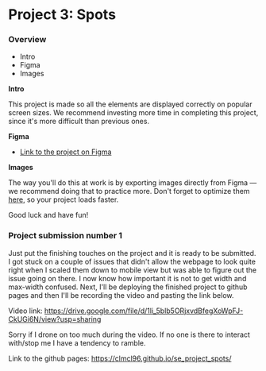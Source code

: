 # Project 3: Spots

### Overview

- Intro
- Figma
- Images

**Intro**

This project is made so all the elements are displayed correctly on popular screen sizes. We recommend investing more time in completing this project, since it's more difficult than previous ones.

**Figma**

- [Link to the project on Figma](https://www.figma.com/file/BBNm2bC3lj8QQMHlnqRsga/Sprint-3-Project-%E2%80%94-Spots?type=design&node-id=2%3A60&mode=design&t=afgNFybdorZO6cQo-1)

**Images**

The way you'll do this at work is by exporting images directly from Figma — we recommend doing that to practice more. Don't forget to optimize them [here](https://tinypng.com/), so your project loads faster.

Good luck and have fun!

### Project submission number 1

Just put the finishing touches on the project and it is ready to be submitted. I got stuck on a couple of issues that didn't allow the webpage to look quite right when I scaled them down to mobile view but was able to figure out the issue going on there. I now know how important it is not to get width and max-width confused. Next, I'll be deploying the finished project to github pages and then I'll be recording the video and pasting the link below.

Video link: https://drive.google.com/file/d/1li_5blb5ORjxvdBfegXoWpFJ-CkUGi6N/view?usp=sharing

Sorry if I drone on too much during the video. If no one is there to interact with/stop me I have a tendency to ramble.

Link to the github pages: https://clmcl96.github.io/se_project_spots/

